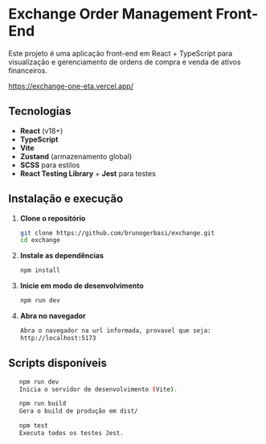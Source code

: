 # Exchange Order Management Front-End

Este projeto é uma aplicação front-end em React + TypeScript para visualização e gerenciamento de ordens de compra e venda de ativos financeiros.

https://exchange-one-eta.vercel.app/

## Tecnologias

- **React** (v18+)
- **TypeScript**
- **Vite**
- **Zustand** (armazenamento global)
- **SCSS** para estilos
- **React Testing Library** + **Jest** para testes

## Instalação e execução

1. **Clone o repositório**

   ```bash
   git clone https://github.com/brunogerbasi/exchange.git
   cd exchange

2. **Instale as dependências**

   ```bash
   npm install

3. **Inicie em modo de desenvolvimento**

   ```bash
   npm run dev
   
4. **Abra no navegador**

   ```bash
   Abra o navegador na url informada, provavel que seja:
   http://localhost:5173


## Scripts disponíveis

```bash
   npm run dev
   Inicia o servidor de desenvolvimento (Vite).

   npm run build
   Gera o build de produção em dist/

   npm test
   Executa todos os testes Jest.
